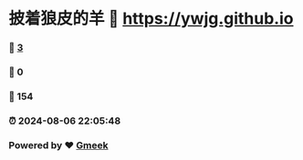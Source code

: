 # 披着狼皮的羊 :link: https://ywjg.github.io 
### :page_facing_up: [3](https://ywjg.github.io/tag.html) 
### :speech_balloon: 0 
### :hibiscus: 154 
### :alarm_clock: 2024-08-06 22:05:48 
### Powered by :heart: [Gmeek](https://github.com/Meekdai/Gmeek)
